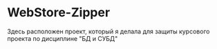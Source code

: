 # WebStore-Zipper
Здесь расположен проект, который я делала для защиты курсового проекта по дисциплине "БД и СУБД"
